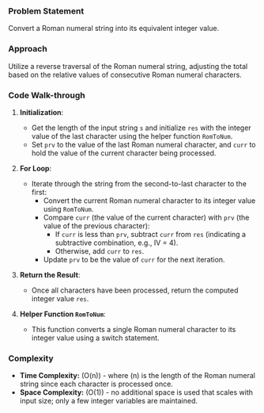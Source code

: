 ### Problem Statement
Convert a Roman numeral string into its equivalent integer value.

### Approach
Utilize a reverse traversal of the Roman numeral string, adjusting the total based on the relative values of consecutive Roman numeral characters.

### Code Walk-through
1. **Initialization**:
   - Get the length of the input string `s` and initialize `res` with the integer value of the last character using the helper function `RomToNum`.
   - Set `prv` to the value of the last Roman numeral character, and `curr` to hold the value of the current character being processed.

2. **For Loop**:
   - Iterate through the string from the second-to-last character to the first:
     - Convert the current Roman numeral character to its integer value using `RomToNum`.
     - Compare `curr` (the value of the current character) with `prv` (the value of the previous character):
       - If `curr` is less than `prv`, subtract `curr` from `res` (indicating a subtractive combination, e.g., IV = 4).
       - Otherwise, add `curr` to `res`.
     - Update `prv` to be the value of `curr` for the next iteration.

3. **Return the Result**:
   - Once all characters have been processed, return the computed integer value `res`.

4. **Helper Function `RomToNum`**:
   - This function converts a single Roman numeral character to its integer value using a switch statement.

### Complexity
- **Time Complexity:** \(O(n)\) - where \(n\) is the length of the Roman numeral string since each character is processed once.
- **Space Complexity:** \(O(1)\) - no additional space is used that scales with input size; only a few integer variables are maintained.
